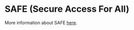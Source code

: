 # SAFE (Secure Access For All)

More information about SAFE [here](https://github.com/RENCI-NRIG/SAFE).

